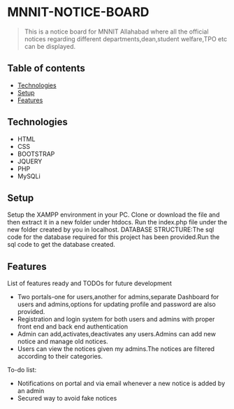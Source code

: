 # MNNIT-NOTICE-BOARD
> This is a notice board for MNNIT Allahabad where all the official notices regarding different departments,dean,student welfare,TPO etc can be displayed.

## Table of contents
* [Technologies](#technologies)
* [Setup](#setup)
* [Features](#features)

## Technologies
* HTML
* CSS
* BOOTSTRAP
* JQUERY
* PHP
* MySQLi

## Setup
Setup the XAMPP environment in your PC. Clone or download the file and then extract it in a new folder under htdocs. Run the index.php file under the new folder created by you in localhost. DATABASE STRUCTURE:The sql code for the database required for this project has been provided.Run the sql code to get the database created.

## Features
List of features ready and TODOs for future development
* Two portals-one for users,another for admins,separate Dashboard for users and admins,options for updating profile and password are also provided.
* Registration and login system for both users and admins with proper front end and back end authentication
* Admin can add,activates,deactivates any users.Admins can add new notice and manage old notices.
* Users can view the notices given my admins.The notices are filtered according to their categories.

To-do list:
* Notifications on portal and via email whenever a new notice is added by an admin
* Secured way to avoid fake notices
